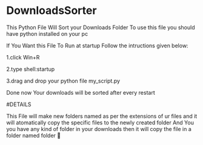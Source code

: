 # DownloadsSorter
This Python File Will Sort your Downloads Folder
To use this file you should have python installed on your pc 

If You Want this File To Run at startup Follow the intructions given below:

1.click Win+R

2.type shell:startup

3.drag and drop your python file my_script.py

Done now Your downloads will be sorted after every restart

#DETAILS

This File will make new folders named as per the extensions of ur files and it will atomatically copy the specific files to the newly created folder
And You you have any kind of folder in your downloads then it will copy the file in a folder named folder 👀
